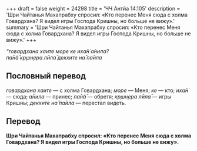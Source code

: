 +++
draft = false
weight = 24298
title = 'ЧЧ Антйа 14.105'
description = 'Шри Чайтанья Махапрабху спросил: «Кто перенес Меня сюда с холма Говардхана? Я видел игры Господа Кришны, но больше не вижу».'
summary = 'Шри Чайтанья Махапрабху спросил: «Кто перенес Меня сюда с холма Говардхана? Я видел игры Господа Кришны, но больше не вижу».'
+++

_“говардхана хаите море ке иха̄н̇ а̄нила?  
па̄н̃а̄ кр̣шн̣ера лӣла̄ декхите на̄ па̄ила_

## Пословный перевод

_говардхана_ _хаите_ — с холма Говардхана; _море_ — Меня; _ке_ — кто; _иха̄н̇_ — сюда; _а̄нила_ — принес; _па̄н̃а̄_ — обретя; _кр̣шн̣ера_ _лӣла̄_ — игры Кришны; _декхите_ _на̄_ _па̄ила_ — перестал видеть.

## Перевод

**Шри Чайтанья Махапрабху спросил: «Кто перенес Меня сюда с холма Говардхана? Я видел игры Господа Кришны, но больше не вижу».**
